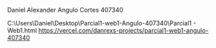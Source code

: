 Daniel Alexander Angulo Cortes
407340

C:\Users\Daniel\Desktop\Parcial1-web1-Angulo-407340\Parcial1 - Web1.html
https://vercel.com/danrexs-projects/parcial1-web1-angulo-407340
